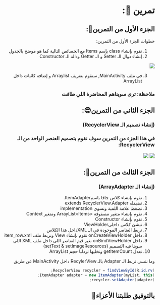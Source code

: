 <div dir="rtl">
  
  # تمرين 💪:
  ## الجزء الأول من التمرين💚:
  خطوات الجزء الأول من التمرين:
  1) نقوم بإنشاء class بإسم Items مع الخصائص التالية كما هو موضح بالجدول
  2) إنشاء دوال الـ Setter و الـ Getter ودالة الـ Constructor
  <img src="https://cdn.discordapp.com/attachments/740224779730157638/954374131351158784/unknown.png"/>
  
  3) في ملف MainActivity, سنقوم بتعريف Arraylist و إضافة كائنات داخل ArrayList
  
  ### ملاحظة: ترى سويناهم المحاضرة اللي طافت 
  
  ## الجزء الثاني من التمرين😎:
  ### (إنشاء تصميم الـ RecyclerView)
  ### في هذا الجزء من التمرين سوف نقوم بتصميم العنصر الواحد من الـ RecyclerView:
  <img src="https://cdn.discordapp.com/attachments/740224779730157638/954414689159348264/unknown.png"/>
  <img src="https://cdn.discordapp.com/attachments/740224779730157638/954414721447125083/unknown.png"/>
  
  ## الجزء الثالث من التمرين🤩:
  ### (إنشاء الـ ArrayAdapter)
  
  1) نقوم بإنشاء كلاس جافا باسمItemAdapter.
  2) نضيفله extends RecyclerView.Adapter
  3) نضغط علامة اللمبة ونسوي implementation
  4) نقوم بإنشاء متغير مصفوفة <ArrayList<Items ومتغير Context
  5) نقوم بإنشاء Constructor
  6) ننشئ كلاس داخليViewHolder
  7) نربط العناصر الموجودة في الـ XMLداخل هذا الكلاس
  8) داخل onCreateViewHolder نقوم بإنشاء View ونربط ملف item_row.xml
  9) داخل onBindViewHolder نغير قيم العناصر اللي داخل ملف XML اللي سوينا فيه التصميم (setText & setImageResources)
  10) نعدل getItemCount ونخليها تردلنا حجم ArrayList
  
 وما ننسى نربط الـ Adapter بالـ RecylerView داخل MainActivity عن طريق

  ```Java
  RecyclerView recycler = findViewById(R.id.rv);
  ItemAdapter adapter = new ItemAdapter(myList, this);
  recycler.setAdapter(adapter);

  ```
  
 
## بالتوفيق طلبتنا الأعزاء🤗
  
  
  
